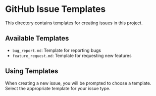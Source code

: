 # GitHub Issue Templates

This directory contains templates for creating issues in this project.

## Available Templates

- `bug_report.md`: Template for reporting bugs
- `feature_request.md`: Template for requesting new features

## Using Templates

When creating a new issue, you will be prompted to choose a template. Select the appropriate template for your issue type.
